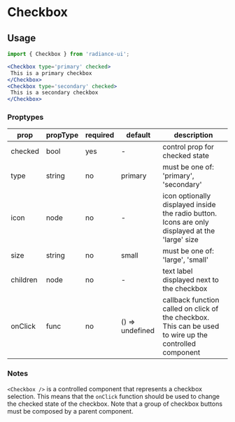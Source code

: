 # Checkbox

## Usage

```jsx
import { Checkbox } from 'radiance-ui';

<Checkbox type='primary' checked>
 This is a primary checkbox
</Checkbox>
<Checkbox type='secondary' checked>
 This is a secondary checkbox
</Checkbox>
```

 <!-- STORY -->

### Proptypes

| prop     | propType | required | default         | description                                                                                             |
| -------- | -------- | -------- | --------------- | ------------------------------------------------------------------------------------------------------- |
| checked  | bool     | yes      | -               | control prop for checked state                                                                          |
| type     | string   | no       | primary         | must be one of: 'primary', 'secondary'                                                                  |
| icon     | node     | no       | -               | icon optionally displayed inside the radio button. Icons are only displayed at the 'large' size         |
| size     | string   | no       | small           | must be one of: 'large', 'small'                                                                        |  |
| children | node     | no       | -               | text label displayed next to the checkbox                                                               |
| onClick  | func     | no       | () => undefined | callback function called on click of the checkbox. This can be used to wire up the controlled component |

### Notes

`<Checkbox />` is a controlled component that represents a checkbox
selection. This means that the `onClick` function should be used to
change the checked state of the checkbox. Note that a group of checkbox
buttons must be composed by a parent component.
